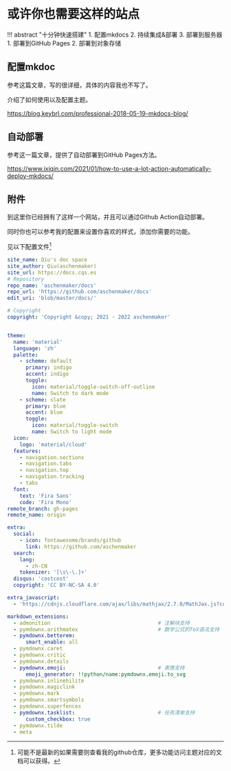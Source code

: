 # 或许你也需要这样的站点

!!! abstract "十分钟快速搭建"
    1. 配置mkdocs
    2. 持续集成&部署
        3. 部署到服务器
        1. 部署到GitHub Pages
        2. 部署到对象存储
        

## 配置mkdoc
参考这篇文章，写的很详细，具体的内容我也不写了。

介绍了如何使用以及配置主题。

https://blog.keybrl.com/professional-2018-05-19-mkdocs-blog/

## 自动部署
参考这一篇文章，提供了自动部署到GitHub Pages方法。

https://www.ixiqin.com/2021/01/how-to-use-a-lot-action-automatically-deploy-mkdocs/


## 附件
到这里你已经拥有了这样一个网站，并且可以通过Github Action自动部署。

同时你也可以参考我的配置来设置你喜欢的样式，添加你需要的功能。

见以下配置文件[^1]

```yaml
site_name: Qiu's doc space
site_author: Qiu(aschenmaker)
site_url: https://docs.cqs.es
# Repository
repo_name: 'aschenmaker/docs'
repo_url: 'https://github.com/aschenmaker/docs'
edit_uri: 'blob/master/docs/'

# Copyright
copyright: 'Copyright &copy; 2021 - 2022 aschenmaker'


theme:
  name: 'material'
  language: 'zh'
  palette:
    - scheme: default
      primary: indigo
      accent: indigo
      toggle:
        icon: material/toggle-switch-off-outline
        name: Switch to dark mode
    - scheme: slate
      primary: blue
      accent: blue
      toggle:
        icon: material/toggle-switch
        name: Switch to light mode
  icon:
    logo: 'material/cloud'
  features:
    - navigation.sections
    - navigation.tabs
    - navigation.top
    - navigation.tracking
    - tabs
  font:
    text: 'Fira Sans'
    code: 'Fira Mono'
remote_branch: gh-pages
remote_name: origin

extra:
  social:
    - icon: fontawesome/brands/github
      link: https://github.com/aschenmaker
  search:
    lang: 
      - zh-CN
    tokenizer: '[\s\-\.]+'
  disqus: 'costcost'
  copyright: 'CC BY-NC-SA 4.0'

extra_javascript:
  - 'https://cdnjs.cloudflare.com/ajax/libs/mathjax/2.7.0/MathJax.js?config=TeX-MML-AM_CHTML'

markdown_extensions:
  - admonition                                   # 注解块支持
  - pymdownx.arithmatex                          # 数学公式的TeX语法支持
  - pymdownx.betterem:
      smart_enable: all
  - pymdownx.caret
  - pymdownx.critic
  - pymdownx.details
  - pymdownx.emoji:                              # 表情支持
      emoji_generator: !!python/name:pymdownx.emoji.to_svg
  - pymdownx.inlinehilite
  - pymdownx.magiclink
  - pymdownx.mark
  - pymdownx.smartsymbols
  - pymdownx.superfences
  - pymdownx.tasklist:                           # 任务清单支持
      custom_checkbox: true
  - pymdownx.tilde
  - meta  
```


[^1]: 可能不是最新的如果需要则查看我的github仓库，更多功能访问主题对应的文档可以获得。